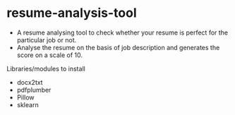 # resume-analysis-tool
* A resume analysing tool to check whether your resume is perfect for the particular job or not.
* Analyse the resume on the basis of job description and generates the score on a scale of 10.

Libraries/modules to install
* docx2txt
* pdfplumber
* Pillow
* sklearn
